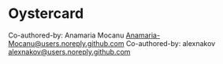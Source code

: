 # Oystercard



Co-authored-by: Anamaria Mocanu <Anamaria-Mocanu@users.noreply.github.com>
Co-authored-by: alexnakov <alexnakov@users.noreply.github.com>